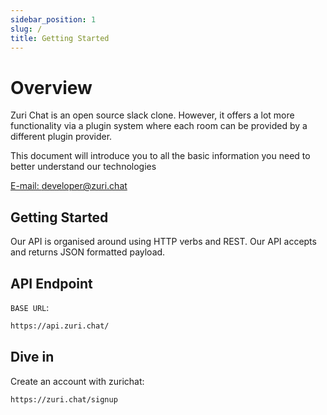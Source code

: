 ```yaml
---
sidebar_position: 1
slug: /
title: Getting Started
---
```


# Overview

Zuri Chat is an open source slack clone. However, it offers a lot more functionality via a plugin system where each room can be provided by a different plugin provider.

This document will introduce you to all the basic information you need to better understand our technologies

[E-mail: developer@zuri.chat](mailto:developer@zuri.chat)

## Getting Started

Our API is organised around using HTTP verbs and REST. Our API accepts and returns JSON formatted payload.

## API Endpoint

`BASE URL`:

```bash
https://api.zuri.chat/
```

## Dive in

Create an account with zurichat:

```shell
https://zuri.chat/signup
```

